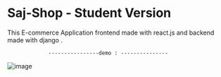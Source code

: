 # Saj-Shop - Student Version
This E-commerce Application frontend made with react.js and backend made with django .

                 ----------------demo : ---------------
![image](https://user-images.githubusercontent.com/48027930/122910630-3c87c880-d378-11eb-855d-4d5c5d13b528.png)
